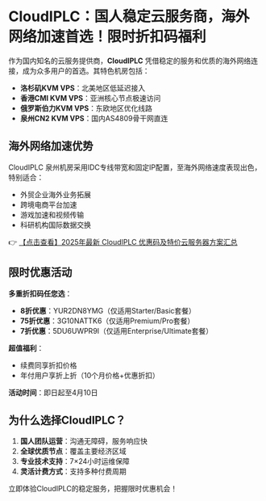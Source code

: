 # CloudIPLC：国人稳定云服务商，海外网络加速首选！限时折扣码福利

作为国内知名的云服务提供商，**CloudIPLC** 凭借稳定的服务和优质的海外网络连接，成为众多用户的首选。其特色机房包括：

- **洛杉矶KVM VPS**：北美地区低延迟接入
- **香港CMI KVM VPS**：亚洲核心节点极速访问
- **俄罗斯伯力KVM VPS**：东欧地区优化线路
- **泉州CN2 KVM VPS**：国内AS4809骨干网直连

## 海外网络加速优势

CloudIPLC 泉州机房采用IDC专线带宽和固定IP配置，至海外网络速度表现出色，特别适合：

- 外贸企业海外业务拓展
- 跨境电商平台加速
- 游戏加速和视频传输
- 科研机构国际数据交换

👉 [【点击查看】2025年最新 CloudIPLC 优惠码及特价云服务器方案汇总](https://bit.ly/cloudiplc)

## 限时优惠活动

**多重折扣码任您选**：

- **8折优惠**：YUR2DN8YMG（仅适用Starter/Basic套餐）
- **75折优惠**：3G10NATTK6（仅适用Premium/Pro套餐）
- **7折优惠**：5DU6UWPR9I（仅适用Enterprise/Ultimate套餐）

**超值福利**：
- 续费同享折扣价格
- 年付用户享折上折（10个月价格+优惠折扣）

**活动时间**：即日起至4月10日

## 为什么选择CloudIPLC？

1. **国人团队运营**：沟通无障碍，服务响应快
2. **全球优质节点**：覆盖主要经济区域
3. **专业技术支持**：7×24小时运维保障
4. **灵活计费方式**：支持多种付费周期

立即体验CloudIPLC的稳定服务，把握限时优惠机会！